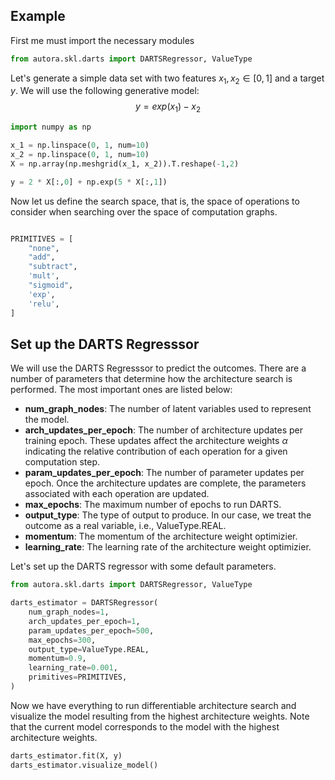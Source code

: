 ## Example

First me must import the necessary modules

```python
from autora.skl.darts import DARTSRegressor, ValueType
```

Let's generate a simple data set with two features $x_1, x_2 \in [0, 1]$ and a target $y$. We will use the following generative model: 
$$y = exp(x_1) - x_2$$

```python
import numpy as np

x_1 = np.linspace(0, 1, num=10)
x_2 = np.linspace(0, 1, num=10)
X = np.array(np.meshgrid(x_1, x_2)).T.reshape(-1,2)

y = 2 * X[:,0] + np.exp(5 * X[:,1])
```

Now let us define the search space, that is, the space of operations to consider when searching over the space of computation graphs.

```python

PRIMITIVES = [
    "none",
    "add",
    "subtract",
    'mult',
    "sigmoid",
    'exp',
    'relu',
]

```

## Set up the DARTS Regresssor

We will use the DARTS Regresssor to predict the outcomes. There are a number of parameters that determine how the architecture search is performed. The most important ones are listed below:

- **num_graph_nodes**: The number of latent variables used to represent the model.
- **arch_updates_per_epoch**: The number of architecture updates per training epoch. These updates affect the architecture weights $\alpha$ indicating the relative contribution of each operation for a given computation step.
- **param_updates_per_epoch**: The number of parameter updates per epoch. Once the architecture updates are complete, the parameters associated with each operation are updated.
- **max_epochs**: The maximum number of epochs to run DARTS.
- **output_type**: The type of output to produce. In our case, we treat the outcome as a real variable, i.e., ValueType.REAL.
- **momentum**: The momentum of the architecture weight optimizier.
- **learning_rate**: The learning rate of the architecture weight optimizier.

Let's set up the DARTS regressor with some default parameters.

```python
from autora.skl.darts import DARTSRegressor, ValueType

darts_estimator = DARTSRegressor(
    num_graph_nodes=1,
    arch_updates_per_epoch=1,
    param_updates_per_epoch=500,
    max_epochs=300,
    output_type=ValueType.REAL,
    momentum=0.9,
    learning_rate=0.001,
    primitives=PRIMITIVES,
)
```

Now we have everything to run differentiable architecture search and visualize the model resulting from the highest architecture weights. Note that the current model corresponds to the model with the highest architecture weights.

```python
darts_estimator.fit(X, y)
darts_estimator.visualize_model()
```
